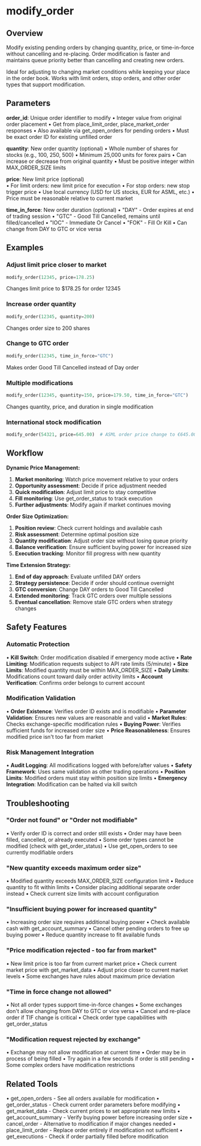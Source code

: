 # modify_order

## Overview
Modify existing pending orders by changing quantity, price, or time-in-force without cancelling and re-placing. 
Order modification is faster and maintains queue priority better than cancelling and creating new orders.

Ideal for adjusting to changing market conditions while keeping your place in the order book. Works with limit orders, stop orders, and other order types that support modification.

## Parameters

**order_id**: Unique order identifier to modify
• Integer value from original order placement
• Get from place_limit_order, place_market_order responses
• Also available via get_open_orders for pending orders
• Must be exact order ID for existing unfilled order

**quantity**: New order quantity (optional)
• Whole number of shares for stocks (e.g., 100, 250, 500)
• Minimum 25,000 units for forex pairs
• Can increase or decrease from original quantity
• Must be positive integer within MAX_ORDER_SIZE limits

**price**: New limit price (optional)  
• For limit orders: new limit price for execution
• For stop orders: new stop trigger price
• Use local currency (USD for US stocks, EUR for ASML, etc.)
• Price must be reasonable relative to current market

**time_in_force**: New order duration (optional)
• "DAY" - Order expires at end of trading session
• "GTC" - Good Till Cancelled, remains until filled/cancelled
• "IOC" - Immediate Or Cancel
• "FOK" - Fill Or Kill
• Can change from DAY to GTC or vice versa

## Examples

### Adjust limit price closer to market
```python
modify_order(12345, price=178.25)
```
Changes limit price to $178.25 for order 12345

### Increase order quantity
```python
modify_order(12345, quantity=200)
```
Changes order size to 200 shares

### Change to GTC order
```python
modify_order(12345, time_in_force="GTC")
```
Makes order Good Till Cancelled instead of Day order

### Multiple modifications
```python
modify_order(12345, quantity=150, price=179.50, time_in_force="GTC")
```
Changes quantity, price, and duration in single modification

### International stock modification
```python
modify_order(54321, price=645.00)  # ASML order price change to €645.00
```

## Workflow

**Dynamic Price Management:**
1. **Market monitoring**: Watch price movement relative to your orders
2. **Opportunity assessment**: Decide if price adjustment needed
3. **Quick modification**: Adjust limit price to stay competitive
4. **Fill monitoring**: Use get_order_status to track execution
5. **Further adjustments**: Modify again if market continues moving

**Order Size Optimization:**
1. **Position review**: Check current holdings and available cash
2. **Risk assessment**: Determine optimal position size
3. **Quantity modification**: Adjust order size without losing queue priority
4. **Balance verification**: Ensure sufficient buying power for increased size
5. **Execution tracking**: Monitor fill progress with new quantity

**Time Extension Strategy:**
1. **End of day approach**: Evaluate unfilled DAY orders
2. **Strategy persistence**: Decide if order should continue overnight
3. **GTC conversion**: Change DAY orders to Good Till Cancelled
4. **Extended monitoring**: Track GTC orders over multiple sessions
5. **Eventual cancellation**: Remove stale GTC orders when strategy changes

## Safety Features

### Automatic Protection
• **Kill Switch**: Order modification disabled if emergency mode active
• **Rate Limiting**: Modification requests subject to API rate limits (5/minute)
• **Size Limits**: Modified quantity must be within MAX_ORDER_SIZE
• **Daily Limits**: Modifications count toward daily order activity limits
• **Account Verification**: Confirms order belongs to current account

### Modification Validation
• **Order Existence**: Verifies order ID exists and is modifiable
• **Parameter Validation**: Ensures new values are reasonable and valid
• **Market Rules**: Checks exchange-specific modification rules
• **Buying Power**: Verifies sufficient funds for increased order size
• **Price Reasonableness**: Ensures modified price isn't too far from market

### Risk Management Integration
• **Audit Logging**: All modifications logged with before/after values
• **Safety Framework**: Uses same validation as other trading operations
• **Position Limits**: Modified orders must stay within position size limits
• **Emergency Integration**: Modification can be halted via kill switch

## Troubleshooting

### "Order not found" or "Order not modifiable"
• Verify order ID is correct and order still exists
• Order may have been filled, cancelled, or already executed
• Some order types cannot be modified (check with get_order_status)
• Use get_open_orders to see currently modifiable orders

### "New quantity exceeds maximum order size"
• Modified quantity exceeds MAX_ORDER_SIZE configuration limit
• Reduce quantity to fit within limits
• Consider placing additional separate order instead
• Check current size limits with account configuration

### "Insufficient buying power for increased quantity"
• Increasing order size requires additional buying power
• Check available cash with get_account_summary
• Cancel other pending orders to free up buying power
• Reduce quantity increase to fit available funds

### "Price modification rejected - too far from market"
• New limit price is too far from current market price
• Check current market price with get_market_data
• Adjust price closer to current market levels
• Some exchanges have rules about maximum price deviation

### "Time in force change not allowed"
• Not all order types support time-in-force changes
• Some exchanges don't allow changing from DAY to GTC or vice versa
• Cancel and re-place order if TIF change is critical
• Check order type capabilities with get_order_status

### "Modification request rejected by exchange"
• Exchange may not allow modification at current time
• Order may be in process of being filled
• Try again in a few seconds if order is still pending
• Some complex orders have modification restrictions

## Related Tools
• get_open_orders - See all orders available for modification
• get_order_status - Check current order parameters before modifying
• get_market_data - Check current prices to set appropriate new limits
• get_account_summary - Verify buying power before increasing order size
• cancel_order - Alternative to modification if major changes needed
• place_limit_order - Replace order entirely if modification not sufficient
• get_executions - Check if order partially filled before modification
